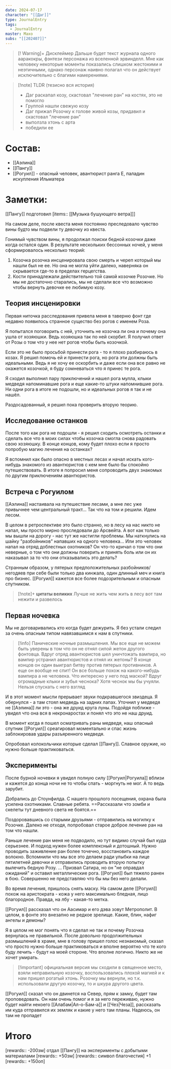 ```yaml
---
date: 2024-07-17
character: "[[Даг]]"
type: JournalEntry
tags:
  - JournalEntry
master: Махо
subs: "[[202407]]"
---
```

> [! Warning]+ Дисклеймер
> Дальше будет текст журнала одного ааракокры, фэнтези персонажа из вселенной эрвинделл. 
> Мне как человеку некоторые моменты показались слишком жестокими и неэтичными, однако персонаж наивно полагал что он действует исключительно с благими намерениями.

> [!note] TLDR (тезисно вся история)
> - Даг раскапал козу, скастовал "лечение ран" на костях, это не помогло  
> - Группой нашли свежую козу  
> - Даг прижал Розочку к голове живой козы, придавил и скастовал "лечение ран"  
> - выползла хтонь с арта  
> - победили ее
# Состав:
- [[Аэлина]]
- [[Пангу]]
- [[Рогуил]] - опасный человек, авантюрист ранга Е, паладин искупления Ильматера

# Заметки:
[[Пангу]] подготовил [items:: [[Музыка бушующего ветра]]]

На самом деле, после квеста меня постоянно преследовало чувство вины будто мы подвели ту девочку из квеста. 

Гонимый чувством вины, я продолжал поиски бедной козочки даже когда остался один. В результате нескольких бессонных ночей, у меня сформировалось несколько теорий:
1. Козочка розочка инсценировала свою смерть и череп который мы нашли был не ее. Но она не могла уйти далеко, наверняка он скрывается где-то в пределах герцегства.
2. Кости принадлежали действительно той самой козочке Розочке. Но мы не достаточно старались, мы не сделали все что возможно чтобы вернуть девочке ее любимую козу.

## Теория инсценировки
Первая ниточка расследования привела меня в таверню фонт где недавно появилось странное существо без рогов с именем Роза. 

Я попытался поговорить с ней, уточнить не козочка ли она и почему она ушла от хозяюшки. Ведь хозяюшка так по ней скорбит. Я получил ответ от Розы о том что у нее нет рогов чтобы быть козочкой. 

Если это не было просьбой принести рога - то я плохо разбираюсь в козах. Я решил помочь ей и принести рога, но рога эти должны быть идеальными. Ведь я не хочу ее оскорбить и даже если она все равно не окажется козочкой, я буду сомневаться что я принес те рога.

Я сходил выполнил пару приключений и нашел рога мулла, клыки медведя напоминавшие рога и еще какие-то штуки напомнившие рога. Ни одни рога в итоге не подошли, но и идеальных рогов я так и не нашёл. 

Раздосадованный, я решил пока проверить вторую теорию.

## Исследование останков
 После того как рога не подошли - я решил сходить осмотреть останки и сделать все что в моих силах чтобы козочка смогла снова радовать свою хозяюшку. В конце концов, кому будет плохо если я просто попробую магию лечения на останках?

Я вспомнил как было опасно в местных лесах и начал искать кого-нибудь знакомого из авантюристов с кем мне было бы спокойно путешествовать. В итоге я попросил меня сопроводить двух знакомых по другим приключениям авантюристов.
## Встреча с Рогуилом
[[Аэлина]] настаивала на путешествие лесами, а мне лес уже привычнее чем центральный тракт... Так что на том и решили. Идем лесом.

В целом в ретроспективе это было странно, но в лесу на нас никто не напал, мы просто мирно проследовали до Арсвейта. А вот как только мы вышли на дорогу - нас тут же настигли проблемы. Мы наткнулись на шайку "разбойников" напавших на одного человека... Или это человек напал на отряд доблестных охотников? Он что-то кричал о том что они неверные, о том что они должны поверить и принять боль или он их наказывал за то что они отказывались это делать? 

Странным образом, у пятерых предположительных разбойников/негодяев при себе были только два кинжала, один длинный меч и книга про бизнес. [[Рогуил]] кажется все более подозрительным и опасным спутником.
>[!note]+ **цитаты великих**
>Лучше не жить чем жить в лесу вот там нежити и развелось

## Первая ночевка
Мы не договаривались кто когда будет дежурить. Я без устали следил за очень опасным типом навязавшимся к нам в спутники. 

> [!info] Панические ночные размышления.
> Мы все еще не можем быть уверены в том что он не отнял силой жетон другого фонтовца. Вдруг отряд авантюристов шел уничтожать вампира, но вампир устранил авантюристов и отнял их жетоны? В конце концов он один выиграл битву против пятерых противников. А еще он вообще не спит! Он все больше похож на какого-нибудь вампира а не человека. Что интересно у него под маской? Вдруг огромадные клыки и зубья чеснока? Хотя чеснок мы бы учуяли. Нельзя спускать с него взгляд

И в этот момент мысли прерывает звуки подкравшегося звиздеца. Я обернулся - а там стоял медведь на задних лапах. Уточнил у медведя не [[Аэлина]] ли это - она же друид круга луны. Подойдя поближе - увидел что она вся в некронаростах и понял что это не наш друид. 

В момент когда я пошел осматривать раны медведя, наш опасный спутник [[Рогуил]] среагировал моментально и спас жизнь заблокировав удары разъяренного медведя.

Опробовал колокольчики которые сделал [[Пангу]]. Славное оружие, но нужно больше практиковаться.

## Эксперименты
После бурной ночевки я увидел полную силу [[Рогуил|Рогуила]] вблизи и кажется до конца ночи не то чтобы спать - моргнуть не мог. А то ведь зарубит.

Добрались до Стоунфилда. С нашего прошлого посещения, охрана была усилена охотниками. Славные ребята. ==Рассказали что зомби и скелеты тут дневного света не боятся.==

Поздоровавшись со старыми друзьями - отправились на могилку к Розочке. Далеко не отходя, попробовал старое доброе лечение ран на том что нашли. 

Раньше лечение ран меня не подводило, но тут видимо случай был куда серьезнее. И подход нужен более комплексный и дотошный. Нужно проводить заживление ран более точечно, восстановить каждое волокно. Вспомнили что мы все это делаем ради улыбки на лице пятилетней девочки и отправились проводить вторую попытку вылечить бедную Розу.
...
Призвал Сатира, но он "не оправдал ожиданий" и оставил металлические рога. [[Рогуил]] был тяжело ранен в бою. Совершенно не представляю что бы мы без него делали. 

Во время лечения, пришлось снять маску. На самом деле [[Рогуил]] похож на аристократа - кожа у него максимально бледная, лицо благородное. Правда, на лбу - какая-то метка. 

[[Рогуил]] рассказал что он Аасимар и его дэва зовут Метрополит. В целом, в фонте это внезапно не редкое зрелище. Какие, блин, нафиг ангелы и демоны?

Я в целом не мог понять что я сделал не так и почему Розочка вернулась не правильной. После довольно продолжительных размышлений в храме, мне в голову пришел голос незнакомый, сказал что просто нужно больше практиковаться и вполне вероятно что те кого буду лечить - будут на моей стороне. Что вполне логично. Никто же не хочет умирать. 

>[!important] официальная версия
> мы сходили в священное место, взяли неправильную козочку, воспользовались плохой магией и к нам пришел рогатый хтонь. Розочку мы вернули, но т.к. использовали другую козочку, то и шкура другого цвета.

[[Рогуил]] cказал что он двинется на Север, прям к замку, будет там проповедовать. Он нам очень помог и я за него переживаю, нужно будет найти некоего [[Алабам|Ал-о-Бам-а]] и [[Чез|Чеза]], рассказать им куда отправился их земляк и какие у него там планы. Надеюсь, он там не пропадет
# Итого
[rewards:: -200зм] отдал [[Пангу]] на эксперименты с добытыми материалами
[rewards:: +50зм]
[rewards:: символ благочестия] +1
[rewards:: +150оп]
